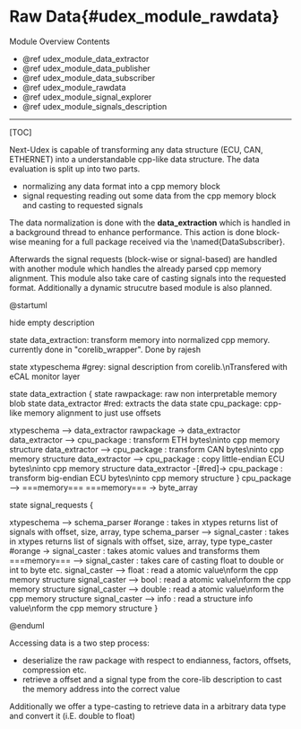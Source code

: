Raw Data{#udex_module_rawdata}
==============

Module Overview Contents
* @ref udex_module_data_extractor
* @ref udex_module_data_publisher
* @ref udex_module_data_subscriber
* @ref udex_module_rawdata
* @ref udex_module_signal_explorer
* @ref udex_module_signals_description
___

[TOC]

Next-Udex is capable of transforming any data structure (ECU, CAN, ETHERNET) into a understandable cpp-like data structure.
The data evaluation is split up into two parts.

* normalizing any data format into a cpp memory block
* signal requesting reading out some data from the cpp memory block and casting to requested signals

The data normalization is done with the __data_extraction__ which is handled in a background thread to enhance performance. 
This action is done block-wise meaning for a full package received via the \named{DataSubscriber}.

Afterwards the signal requests (block-wise or signal-based) are handled with another module which handles the already parsed 
cpp memory alignment. This module also take care of casting signals into the requested format. Additionally a dynamic strucutre based module is also planned.

@startuml

hide empty description

state data_extraction: transform memory into normalized cpp memory. currently done in "corelib_wrapper". Done by rajesh

state xtypeschema #grey: signal description from corelib.\nTransfered with eCAL monitor layer


state data_extraction {
state rawpackage: raw non interpretable memory blob
state data_extractor #red: extracts the data
state cpu_package: cpp-like memory alignment to just use offsets

xtypeschema --> data_extractor
rawpackage -> data_extractor
data_extractor --> cpu_package :  transform ETH bytes\ninto cpp memory structure
data_extractor --> cpu_package :  transform CAN bytes\ninto cpp memory structure
data_extractor --> cpu_package :  copy little-endian ECU bytes\ninto cpp memory structure
data_extractor -[#red]-> cpu_package :  transform big-endian ECU bytes\ninto cpp memory structure
}
cpu_package --> ===memory===
===memory=== -> byte_array 

state signal_requests {

xtypeschema --> schema_parser #orange :  takes in xtypes returns list of signals with offset, size, array, type
schema_parser --> signal_caster :  takes in xtypes returns list of signals with offset, size, array, type
type_caster #orange -> signal_caster : takes atomic values and transforms them
===memory=== --> signal_caster : takes care of casting float to double or int to byte etc.
signal_caster --> float :  read a atomic value\nform the cpp memory structure
signal_caster --> bool :  read a atomic value\nform the cpp memory structure
signal_caster --> double :  read a atomic value\nform the cpp memory structure
signal_caster --> info :  read a structure info value\nform the cpp memory structure
}


@enduml


Accessing data is a two step process:
* deserialize the raw package with respect to endianness, factors, offsets, compression etc.
* retrieve a offset and a signal type from the core-lib description to cast the memory address into the correct value

Additionally we offer a type-casting to retrieve data in a arbitrary data type and convert it (i.E. double to float)